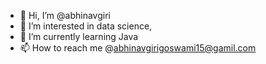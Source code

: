 - 👋 Hi, I’m @abhinavgiri
- 👀 I’m interested in data science,
- 🌱 I’m currently learning Java
- 📫 How to reach me @abhinavgirigoswami15@gamil.com

<!---
abhinavgiri/abhinavgiri is a ✨ special ✨ repository because its `README.md` (this file) appears on your GitHub profile.
You can click the Preview link to take a look at your changes.
--->

